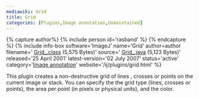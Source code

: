 ```yaml
---
mediawiki: Grid
title: Grid
categories: [Plugins,Image annotation,Unmaintained]
---
```



{% capture author%}
{% include person id='rasband' %}
{% endcapture %}
{% include info-box software='ImageJ' name='Grid' author=author filename=' [Grid\_.class](/ij/plugins/download/Grid_.class) (5,575 Bytes)' source=' [Grid\_.java](/ij/plugins/download/Grid_.java) (5,123 Bytes)' released='25 April 2001' latest-version='02 July 2007' status='active' category='[Image annotation](/plugin-index#image-annotation)' website='/ij/plugins/grid.html' %}

This plugin creates a non-destructive grid of lines , crosses or points on the current image or stack. You can specify the the grid type (lines, crosses or points), the area per point (in pixels or physical units), and the color.

  

